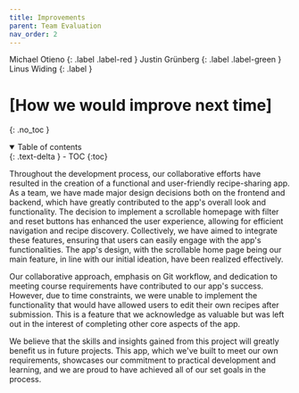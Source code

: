 ```yaml
---
title: Improvements
parent: Team Evaluation
nav_order: 2
---
```

Michael Otieno
{: .label .label-red }
Justin Grünberg
{: .label .label-green }
Linus Widing
{: .label }

# [How we would improve next time]
{: .no_toc }

<details open markdown="block">
  <summary>
    Table of contents
  </summary>
  {: .text-delta }
- TOC
{:toc}
</details>

Throughout the development process, our collaborative efforts have resulted in the creation of a functional 
and user-friendly recipe-sharing app. As a team, we have made major design decisions both on the frontend and backend, 
which have greatly contributed to the app's overall look and functionality. The decision to implement a scrollable
homepage with filter and reset buttons has enhanced the user experience, allowing for efficient navigation and recipe 
discovery. Collectively, we have aimed to integrate these features, ensuring that users can easily engage with the app's 
functionalities. The app's design, with the scrollable home page being our main feature, in line with our initial ideation, 
have been realized effectively.

Our collaborative approach, emphasis on Git workflow, and dedication to meeting course requirements have contributed to
our app's success. However, due to time constraints, we were unable to implement the functionality that would have allowed 
users to edit their own recipes after submission. This is a feature that we acknowledge as valuable but was left out in 
the interest of completing other core aspects of the app. 

We believe that the skills and insights gained from this project will greatly benefit us in future projects. This app, 
which we've built to meet our own requirements, showcases our commitment to practical development and learning, and we 
are proud to have achieved all of our set goals in the process.